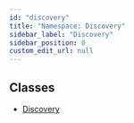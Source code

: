 ```yaml
---
id: "discovery"
title: "Namespace: Discovery"
sidebar_label: "Discovery"
sidebar_position: 0
custom_edit_url: null
---
```


## Classes

- [Discovery](../classes/discovery.discovery-1.md)
